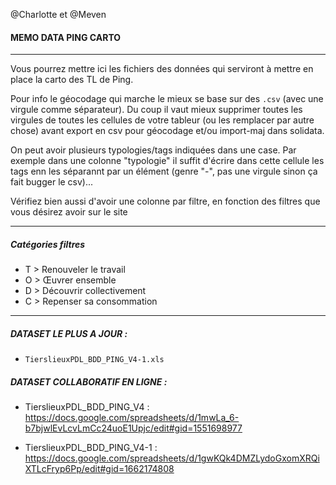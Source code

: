 @Charlotte et @Meven

#### MEMO DATA PING CARTO

----------

Vous pourrez mettre ici les fichiers des données qui serviront à mettre en place la carto des TL de Ping. 

Pour info le géocodage qui marche le mieux se base sur des `.csv` (avec une virgule comme séparateur). Du coup il vaut mieux supprimer toutes les virgules de toutes les cellules de votre tableur (ou les remplacer par autre chose) avant export en csv pour géocodage et/ou import-maj dans solidata.

On peut avoir plusieurs typologies/tags indiquées dans une case. Par exemple dans une colonne "typologie" il suffit d'écrire dans cette cellule les tags enn les séparannt par un élément (genre "-", pas une virgule sinon ça fait bugger le csv)... 

Vérifiez bien aussi d'avoir une colonne par filtre, en fonction des filtres que vous désirez avoir sur le site


------

##### Catégories filtres

- T > Renouveler le travail
- O > Œuvrer ensemble
- D > Découvrir collectivement
- C > Repenser sa consommation 

------

##### DATASET LE PLUS A JOUR : 

- `TierslieuxPDL_BDD_PING_V4-1.xls`

##### DATASET COLLABORATIF EN LIGNE : 

- TierslieuxPDL_BDD_PING_V4 : https://docs.google.com/spreadsheets/d/1mwLa_6-b7bjwlEvLcvLmCc24uoE1Upjc/edit#gid=1551698977


- TierslieuxPDL_BDD_PING_V4-1 : https://docs.google.com/spreadsheets/d/1gwKQk4DMZLydoGxomXRQiXTLcFryp6Pp/edit#gid=1662174808